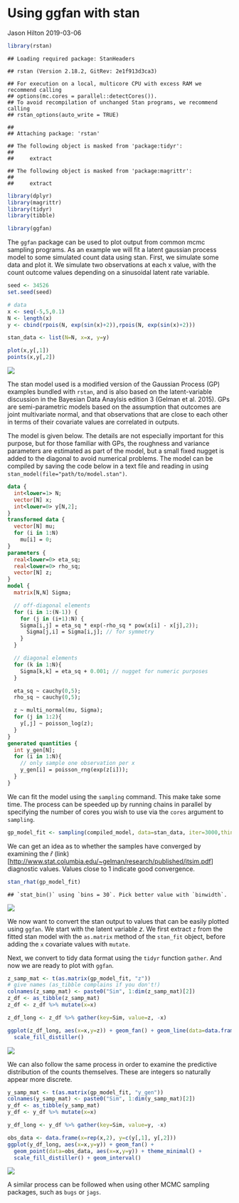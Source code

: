 Using ggfan with stan
================
Jason Hilton
2019-03-06

``` r
library(rstan)
```

    ## Loading required package: StanHeaders

    ## rstan (Version 2.18.2, GitRev: 2e1f913d3ca3)

    ## For execution on a local, multicore CPU with excess RAM we recommend calling
    ## options(mc.cores = parallel::detectCores()).
    ## To avoid recompilation of unchanged Stan programs, we recommend calling
    ## rstan_options(auto_write = TRUE)

    ## 
    ## Attaching package: 'rstan'

    ## The following object is masked from 'package:tidyr':
    ## 
    ##     extract

    ## The following object is masked from 'package:magrittr':
    ## 
    ##     extract

``` r
library(dplyr)
library(magrittr)
library(tidyr)
library(tibble)

library(ggfan)
```

The `ggfan` package can be used to plot output from common mcmc sampling programs. As an example we will fit a latent gaussian process model to some simulated count data using stan. First, we simulate some data and plot it. We simulate two observations at each x value, with the count outcome values depending on a sinusoidal latent rate variable.

``` r
seed <- 34526
set.seed(seed)

# data 
x <- seq(-5,5,0.1)
N <- length(x)
y <- cbind(rpois(N, exp(sin(x)+2)),rpois(N, exp(sin(x)+2)))

stan_data <- list(N=N, x=x, y=y)

plot(x,y[,1])
points(x,y[,2])
```

![](ggfan_stan_files/figure-markdown_github/stan_example-1.png)

The stan model used is a modified version of the Gaussian Process (GP) examples bundled with `rstan`, and is also based on the latent-variable discussion in the Bayesian Data Anaylsis edition 3 (Gelman et al. 2015). GPs are semi-parametric models based on the assumption that outcomes are joint multivariate normal, and that observations that are close to each other in terms of their covariate values are correlated in outputs.

The model is given below. The details are not especially important for this purpose, but for those familiar with GPs, the roughness and variance parameters are estimated as part of the model, but a small fixed nugget is added to the diagonal to avoid numerical problems. The model can be compiled by saving the code below in a text file and reading in using `stan_model(file="path/to/model.stan")`.

``` stan
data {
  int<lower=1> N;
  vector[N] x;
  int<lower=0> y[N,2];
}
transformed data {
  vector[N] mu;
  for (i in 1:N)
    mu[i] = 0;
}
parameters {
  real<lower=0> eta_sq;
  real<lower=0> rho_sq;
  vector[N] z;
}
model {
  matrix[N,N] Sigma;

  // off-diagonal elements
  for (i in 1:(N-1)) {
    for (j in (i+1):N) {
    Sigma[i,j] = eta_sq * exp(-rho_sq * pow(x[i] - x[j],2));
      Sigma[j,i] = Sigma[i,j]; // for symmetry
    }
  }

  // diagonal elements
  for (k in 1:N){
    Sigma[k,k] = eta_sq + 0.001; // nugget for numeric purposes
  }

  eta_sq ~ cauchy(0,5);
  rho_sq ~ cauchy(0,5);

  z ~ multi_normal(mu, Sigma);
  for (j in 1:2){
    y[,j] ~ poisson_log(z);
  }
}
generated quantities {
  int y_gen[N];
  for (i in 1:N){
    // only sample one observation per x
    y_gen[i] = poisson_rng(exp(z[i]));
  }
}
```

We can fit the model using the `sampling` command. This make take some time. The process can be speeded up by running chains in parallel by specifying the number of cores you wish to use via the `cores` argument to `sampling`.

``` r
gp_model_fit <- sampling(compiled_model, data=stan_data, iter=3000,thin=6)
```

We can get an idea as to whether the samples have converged by examining the *r̂* (link)\[<http://www.stat.columbia.edu/~gelman/research/published/itsim.pdf>\] diagnostic values. Values close to 1 indicate good convergence.

``` r
stan_rhat(gp_model_fit)
```

    ## `stat_bin()` using `bins = 30`. Pick better value with `binwidth`.

![](ggfan_stan_files/figure-markdown_github/rhat-1.png)

We now want to convert the stan output to values that can be easily plotted using `ggfan`. We start with the latent variable *z*. We first extract `z` from the fitted stan model with the `as.matrix` method of the `stan_fit` object, before adding the `x` covariate values with `mutate`.

Next, we convert to tidy data format using the `tidyr` function `gather`. And now we are ready to plot with `ggfan`.

``` r
z_samp_mat <- t(as.matrix(gp_model_fit, "z"))
# give names (as_tibble complains if you don't!)
colnames(z_samp_mat) <- paste0("Sim", 1:dim(z_samp_mat)[2])
z_df <- as_tibble(z_samp_mat)
z_df <- z_df %>% mutate(x=x)

z_df_long <- z_df %>% gather(key=Sim, value=z, -x)

ggplot(z_df_long, aes(x=x,y=z)) + geom_fan() + geom_line(data=data.frame(x=x,y=sin(x)+2), aes(x=x,y=y),colour="red") + theme_minimal() + 
  scale_fill_distiller()
```

![](ggfan_stan_files/figure-markdown_github/convert_to_list-1.png)

We can also follow the same process in order to examine the predictive distribution of the counts themselves. These are integers so naturally appear more discrete.

``` r
y_samp_mat <- t(as.matrix(gp_model_fit, "y_gen"))
colnames(y_samp_mat) <- paste0("Sim", 1:dim(y_samp_mat)[2])
y_df <- as_tibble(y_samp_mat)
y_df <- y_df %>% mutate(x=x)

y_df_long <- y_df %>% gather(key=Sim, value=y, -x)

obs_data <- data.frame(x=rep(x,2), y=c(y[,1], y[,2]))
ggplot(y_df_long, aes(x=x,y=y)) + geom_fan() + 
  geom_point(data=obs_data, aes(x=x,y=y)) + theme_minimal() + 
  scale_fill_distiller() + geom_interval()
```

![](ggfan_stan_files/figure-markdown_github/observations-1.png)

A similar process can be followed when using other MCMC sampling packages, such as `bugs` or `jags`.
